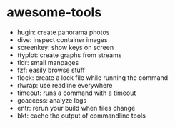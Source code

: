 # awesome-tools

- hugin: create panorama photos
- dive: inspect container images
- screenkey: show keys on screen
- ttyplot: create graphs from streams
- tldr: small manpages
- fzf: easily browse stuff
- flock: create a lock file while running the command
- rlwrap: use readline everywhere
- timeout: runs a command with a timeout
- goaccess: analyze logs
- entr: rerun your build when files change
- bkt: cache the output of commandline tools
